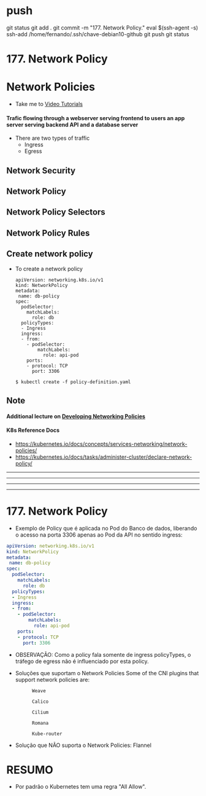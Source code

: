 
# ###################################################################################################################### 
# ###################################################################################################################### 
# ###################################################################################################################### 
# ###################################################################################################################### 
# ###################################################################################################################### 
#  push

git status
git add .
git commit -m "177. Network Policy."
eval $(ssh-agent -s)
ssh-add /home/fernando/.ssh/chave-debian10-github
git push
git status



# ###################################################################################################################### 
# ###################################################################################################################### 
# ###################################################################################################################### 
# ###################################################################################################################### 
# ###################################################################################################################### 
#  177. Network Policy

# Network Policies
  - Take me to [Video Tutorials](https://kodekloud.com/topic/network-policies-3/)
  
#### Trafic flowing through a webserver serving frontend to users an app server serving backend API and a database server

  
- There are two types of traffic
  - Ingress
  - Egress
  
  
## Network Security


## Network Policy


  
## Network Policy Selectors
  
  
## Network Policy Rules


  
## Create network policy
 
- To create a network policy
  ```
  apiVersion: networking.k8s.io/v1
  kind: NetworkPolicy
  metadata:
   name: db-policy
  spec:
    podSelector:
      matchLabels:
        role: db
    policyTypes:
    - Ingress
    ingress:
    - from:
      - podSelector:
          matchLabels:
            role: api-pod
      ports:
      - protocol: TCP
        port: 3306
  ```
  
  ```
  $ kubectl create -f policy-definition.yaml
  ```
  
  
  
## Note
 
  
#### Additional lecture on [Developing Networking Policies](https://kodekloud.com/topic/developing-network-policies/)

#### K8s Reference Docs
- https://kubernetes.io/docs/concepts/services-networking/network-policies/
- https://kubernetes.io/docs/tasks/administer-cluster/declare-network-policy/
 
  
  
  
  


------------------------------------------------------------------------------------------------------------------------------------------------------
------------------------------------------------------------------------------------------------------------------------------------------------------
------------------------------------------------------------------------------------------------------------------------------------------------------
------------------------------------------------------------------------------------------------------------------------------------------------------
# 177. Network Policy

- Exemplo de Policy que é aplicada no Pod do Banco de dados, liberando o acesso na porta 3306 apenas ao Pod da API no sentido ingress:

~~~~YAML
apiVersion: networking.k8s.io/v1
kind: NetworkPolicy
metadata:
 name: db-policy
spec:
  podSelector:
    matchLabels:
      role: db
  policyTypes:
  - Ingress
  ingress:
  - from:
    - podSelector:
        matchLabels:
          role: api-pod
    ports:
    - protocol: TCP
      port: 3306
~~~~


- OBSERVAÇÃO:
Como a policy fala somente de ingress policyTypes, o tráfego de egress não é influenciado por esta policy.



- Soluções que suportam o Network Policies
        Some of the CNI plugins that support network policies are:

            Weave

            Calico

            Cilium

            Romana

            Kube-router


- Solução que NÃO suporta o Network Policies:
        Flannel




# ###################################################################################################################### 
# ###################################################################################################################### 
# ###################################################################################################################### 
# ###################################################################################################################### 
# ###################################################################################################################### 
# RESUMO

- Por padrão o Kubernetes tem uma regra "All Allow".